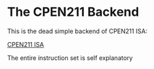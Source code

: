 # The CPEN211 Backend 

This is the dead simple backend of CPEN211 ISA:

[CPEN211 ISA](ISA.png)

The entire instruction set is self explanatory
